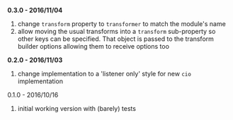 **0.3.0 - 2016/11/04**

1. change `transform` property to `transformer` to match the module's name
2. allow moving the usual transforms into a `transform` sub-property so other keys can be specified. That object is passed to the transform builder options allowing them to receive options too


**0.2.0 - 2016/11/03**

1. change implementation to a 'listener only' style for new `cio` implementation


0.1.0 - 2016/10/16

1. initial working version with (barely) tests
